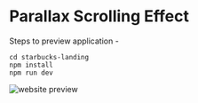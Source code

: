 # Parallax Scrolling Effect

Steps to preview application - 
```
cd starbucks-landing
npm install
npm run dev

```
 ![website preview](src/assets/parallex.gif)